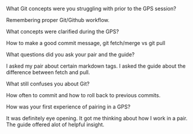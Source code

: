 What Git concepts were you struggling with prior to the GPS session?

Remembering proper Git/Github workflow.

What concepts were clarified during the GPS?

How to make a good commit message, git fetch/merge vs git pull

What questions did you ask your pair and the guide?

I asked my pair about certain markdown tags. I asked the guide about the difference between fetch and pull.

What still confuses you about Git?

How often to commit and how to roll back to previous commits.

How was your first experience of pairing in a GPS?

It was definitely eye opening. It got me thinking about how I work in a pair. The guide offered alot of helpful insight.

